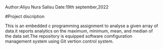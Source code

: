 Author:Aliyu Nura Salisu
Date:19th september,2022

#Project discription

This is an embedded c programming assignment to analyse a given array of data.it reports analytics on the maximum, minimum, mean, and median of the data set.The repository is equipped software comfiguration management system using Git vertion control system.
